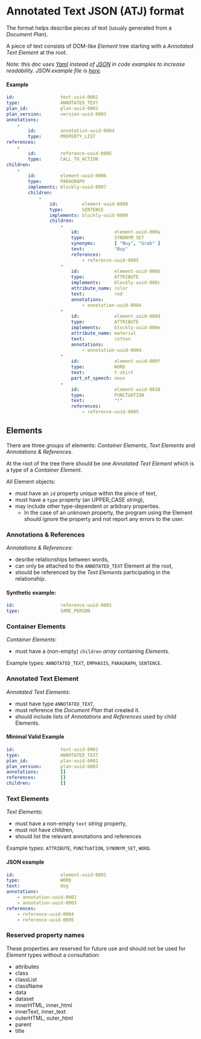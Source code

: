 #   Annotated Text JSON (ATJ) format

The format helps describe pieces of text (usualy generated from a _Document Plan_).

A piece of text consists of DOM-like _Element_ tree starting with a _Annotated Text Element_ at the root.

_*Note:* this doc uses [Yaml] instead of [JSON] in code examples to increase readability. JSON example file is [here](variants-example.json)._

####    Example

```yaml
id:                 text-uuid-0001
type:               ANNOTATED_TEXT
plan_id:            plan-uuid-0002
plan_version:       version-uuid-0003
annotations:
    -
        id:         annotation-uuid-0004
        type:       PROPERTY_LIST
references:
    -
        id:         reference-uuid-0005
        type:       CALL_TO_ACTION
children:
    -
        id:         element-uuid-0006
        type:       PARAGRAPH
        implements: blockly-uuid-0007
        children:
            -
                id:         element-uuid-0008
                type:       SENTENCE
                implements: blockly-uuid-0009
                children:
                    -
                        id:             element-uuid-000a
                        type:           SYNONYM_SET
                        synonyms:       [ "Buy", "Grab" ]
                        text:           "Buy"
                        references:
                            - reference-uuid-0005
                    -
                        id:             element-uuid-000b
                        type:           ATTRIBUTE
                        implements:     blockly-uuid-000c
                        attribute_name: color
                        text:           red
                        annotations:
                            - annotation-uuid-0004
                    -
                        id:             element-uuid-000d
                        type:           ATTRIBUTE
                        implements:     blockly-uuid-000e
                        attribute_name: material
                        text:           cotton
                        annotations:
                            - annotation-uuid-0004
                    -
                        id:             element-uuid-000f
                        type:           WORD
                        text:           t-shirt
                        part_of_speech: noun
                    -
                        id:             element-uuid-0010
                        type:           PUNCTUATION
                        text:           "!"
                        references:
                            - reference-uuid-0005
```

## Elements

There are three groups of elements: _Container Elements_, _Text Elements_ and _Annotations & References_.

At the root of the tree there should be one _Annotated Text Element_ which is a type of a _Container Element_.

All Element objects:

*   must have an `id` property unique within the piece of text,
*   must have a `type` property (an UPPER_CASE _string_),
*   may include other type-dependent or arbitrary properties.
    * In the case of an unknown property, the program using the Element should ignore the property and not report any errors to the user.

### Annotations & References

_Annotations & References_:

*   desribe relationships between words,
*   can only be attached to the `ANNOTATED_TEXT` Element at the root,
*   should be referenced by the _Text Elements_ participating in the relationship.

####    Synthetic example:
```yaml
id:                 reference-uuid-0001
type:               SAME_PERSON
```

### Container Elements

_Container Elements_:

*   must have a (non-empty) `children` _array_ containing _Elements_.

Example types: `ANNOTATED_TEXT`, `EMPHASIS`, `PARAGRAPH`, `SENTENCE`.

### Annotated Text Element

_Annotated Text Elements_:

*   must have type `ANNOTATED_TEXT`,
*   must reference the _Document Plan_ that created it.
*   should include lists of _Annotations_ and _References_ used by child Elements.

####    Minimal Valid Example
```yaml
id:                 text-uuid-0001
type:               ANNOTATED_TEXT
plan_id:            plan-uuid-0002
plan_version:       plan-uuid-0003
annotations:        []
references:         []
children:           []
```

### Text Elements

_Text Elements_:

*   must have a non-empty `text` _string_ property,
*   must not have children,
*   should list the relevant annotations and references

Example types: `ATTRIBUTE`, `PUNCTUATION`, `SYNONYM_SET`, `WORD`.

####    JSON example
```yaml
id:                 element-uuid-0001
type:               WORD
text:               dog
annotations:
    - annotation-uuid-0002
    - annotation-uuid-0003
references:
    - reference-uuid-0004
    - reference-uuid-0005
```

### Reserved property names

These properties are reserved for future use and should not be used for _Element_ types without a consultation:

*   attributes
*   class
*   classList
*   className
*   data
*   dataset
*   innerHTML, inner_html
*   innerText, inner_text
*   outerHTML, outer_html
*   parent
*   title


[JSON]:             https://json.org/
[Yaml]:             https://yaml.org/

